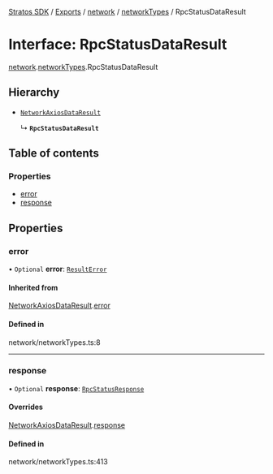 [Stratos SDK](../README.md) / [Exports](../modules.md) / [network](../modules/network.md) / [networkTypes](../modules/network.networkTypes.md) / RpcStatusDataResult

# Interface: RpcStatusDataResult

[network](../modules/network.md).[networkTypes](../modules/network.networkTypes.md).RpcStatusDataResult

## Hierarchy

- [`NetworkAxiosDataResult`](network.networkTypes.NetworkAxiosDataResult.md)

  ↳ **`RpcStatusDataResult`**

## Table of contents

### Properties

- [error](network.networkTypes.RpcStatusDataResult.md#error)
- [response](network.networkTypes.RpcStatusDataResult.md#response)

## Properties

### error

• `Optional` **error**: [`ResultError`](network.networkTypes.ResultError.md)

#### Inherited from

[NetworkAxiosDataResult](network.networkTypes.NetworkAxiosDataResult.md).[error](network.networkTypes.NetworkAxiosDataResult.md#error)

#### Defined in

network/networkTypes.ts:8

___

### response

• `Optional` **response**: [`RpcStatusResponse`](network.networkTypes.RpcStatusResponse.md)

#### Overrides

[NetworkAxiosDataResult](network.networkTypes.NetworkAxiosDataResult.md).[response](network.networkTypes.NetworkAxiosDataResult.md#response)

#### Defined in

network/networkTypes.ts:413
